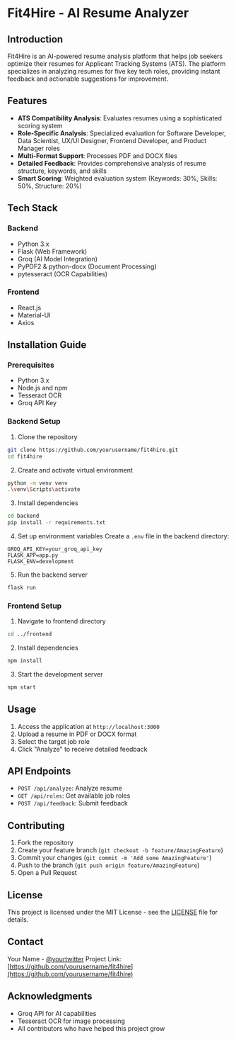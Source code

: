 # Fit4Hire - AI Resume Analyzer

## Introduction
Fit4Hire is an AI-powered resume analysis platform that helps job seekers optimize their resumes for Applicant Tracking Systems (ATS). The platform specializes in analyzing resumes for five key tech roles, providing instant feedback and actionable suggestions for improvement.

## Features
- **ATS Compatibility Analysis**: Evaluates resumes using a sophisticated scoring system
- **Role-Specific Analysis**: Specialized evaluation for Software Developer, Data Scientist, UX/UI Designer, Frontend Developer, and Product Manager roles
- **Multi-Format Support**: Processes PDF and DOCX files
- **Detailed Feedback**: Provides comprehensive analysis of resume structure, keywords, and skills
- **Smart Scoring**: Weighted evaluation system (Keywords: 30%, Skills: 50%, Structure: 20%)

## Tech Stack
### Backend
- Python 3.x
- Flask (Web Framework)
- Groq (AI Model Integration)
- PyPDF2 & python-docx (Document Processing)
- pytesseract (OCR Capabilities)

### Frontend
- React.js
- Material-UI
- Axios

## Installation Guide

### Prerequisites
- Python 3.x
- Node.js and npm
- Tesseract OCR
- Groq API Key

### Backend Setup
1. Clone the repository
```bash
git clone https://github.com/yourusername/fit4hire.git
cd fit4hire
```

2. Create and activate virtual environment
```bash
python -m venv venv
.\venv\Scripts\activate
```

3. Install dependencies
```bash
cd backend
pip install -r requirements.txt
```

4. Set up environment variables
Create a `.env` file in the backend directory:
```plaintext
GROQ_API_KEY=your_groq_api_key
FLASK_APP=app.py
FLASK_ENV=development
```

5. Run the backend server
```bash
flask run
```

### Frontend Setup
1. Navigate to frontend directory
```bash
cd ../frontend
```

2. Install dependencies
```bash
npm install
```

3. Start the development server
```bash
npm start
```

## Usage
1. Access the application at `http://localhost:3000`
2. Upload a resume in PDF or DOCX format
3. Select the target job role
4. Click "Analyze" to receive detailed feedback

## API Endpoints
- `POST /api/analyze`: Analyze resume
- `GET /api/roles`: Get available job roles
- `POST /api/feedback`: Submit feedback

## Contributing
1. Fork the repository
2. Create your feature branch (`git checkout -b feature/AmazingFeature`)
3. Commit your changes (`git commit -m 'Add some AmazingFeature'`)
4. Push to the branch (`git push origin feature/AmazingFeature`)
5. Open a Pull Request

## License
This project is licensed under the MIT License - see the [LICENSE](LICENSE) file for details.

## Contact
Your Name - [@yourtwitter](https://twitter.com/yourtwitter)
Project Link: [https://github.com/yourusername/fit4hire](https://github.com/yourusername/fit4hire)

## Acknowledgments
- Groq API for AI capabilities
- Tesseract OCR for image processing
- All contributors who have helped this project grow
